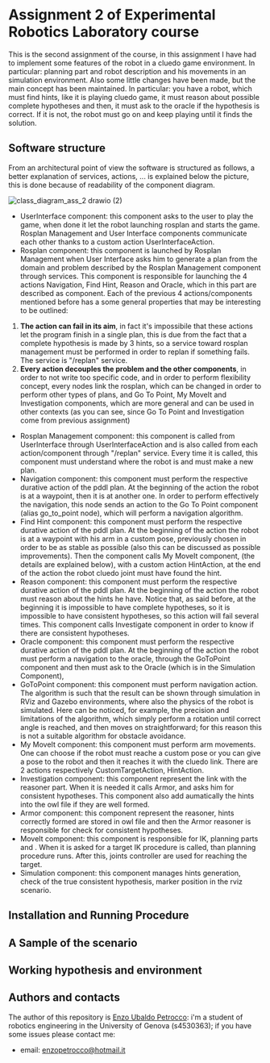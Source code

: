# Assignment 2 of Experimental Robotics Laboratory course

This is the second assignment of the course, in this assignment I have had to implement some features of the robot in a cluedo game environment. In particular: planning part and robot description and his movements in an simulation environment.
Also some little changes have been made, but the main concept has been maintained. 
In particular: you have a robot, which must find hints, like it is playing cluedo game, it must reason about possible complete hypotheses and then, it must ask to the oracle if the hypothesis is correct. If it is not, the robot must go on and keep playing until it finds the solution.

## Software structure
From an architectural point of view the software is structured as follows, a better explanation of services, actions, ... is explained below the picture, this is done because of readability of the component diagram.

![class_diagram_ass_2 drawio (2)](https://user-images.githubusercontent.com/48513075/166264792-902c78d4-b3b1-4d31-9056-ff45079da4a8.png)


- UserInterface component: this component asks to the user to play the game, when done it let the robot launching rosplan and starts the game. Rosplan Management and User Interface components communicate each other thanks to a custom action UserInterfaceAction.
- Rosplan component: this component is launched by Rosplan Management when User Interface asks him to generate a plan from the domain and problem described by the Rosplan Management component through services. This component is responsible for launching the 4 actions Navigation, Find Hint, Reason and Oracle, which in this part are described as component.
Each of the previous 4 actions/components mentioned before has a some general properties that may be interesting to be outlined: 
1. **The action can fail in its aim**, in fact it's impossibile that these actions let the program finish in a single plan, this is due from the fact that a complete hypothesis is made by 3 hints, so a service toward rosplan management must be performed in order to replan if something fails. The service is "/replan" service.
2. **Every action decouples the problem and the other components**, in order to not write too specific code, and in order to perform flexibility concept, every nodes link the rosplan, which can be changed in order to perform other types of plans, and Go To Point, My MoveIt and Investigation components, which are more general and can be used in other contexts (as you can see, since Go To Point and Investigation come from previous assignment)
- Rosplan Management component: this component is called from UserInterface through UserInterfaceAction and is also called from each action/component through "/replan" service. Every time it is called, this component must understand where the robot is and must make a new plan.
- Navigation component: this component must perform the respective durative action of the pddl plan. At the beginning of the action the robot is at a waypoint, then it is at another one. In order to perform effectively the navigation, this node sends an action to the Go To Point component (alias go_to_point node), which will perform a navigation algorithm.
- Find Hint component: this component must perform the respective durative action of the pddl plan. At the beginning of the action the robot is at a waypoint with his arm in a custom pose, previously chosen in order to be as stable as possible (also this can be discussed as possible improvements). Then the component calls My MoveIt component, (the details are explained below), with a custom action HintAction, at the end of the action the robot cluedo joint must have found the hint.
- Reason component: this component must perform the respective durative action of the pddl plan. At the beginning of the action the robot must reason about the hints he have. Notice that, as said before, at the beginning it is impossible to have complete hypotheses, so it is impossible to have consistent hypotheses, so this action will fail several times. This component calls Investigate component in order to know if there are consistent hypotheses. 
- Oracle component: this component must perform the respective durative action of the pddl plan. At the beginning of the action the robot must perform a navigation to the oracle, through the GoToPoint component and then must ask to the Oracle (which is in the Simulation Component), 
- GoToPoint component: this component must perform navigation action. The algorithm is such that the result can be shown through simulation in RViz and Gazebo environments, where also the physics of the robot is simulated. Here can be noticed, for example, the precision and limitations of the algorithm, which simply perform a rotation until correct angle is reached, and then moves on straightforward; for this reason this is not a suitable algorithm for obstacle avoidance.
- My MoveIt component: this component must perform arm movements. One can choose if the robot must reache a custom pose or you can give a pose to the robot and then it reaches it with the cluedo link. There are 2 actions respectively CustomTargetAction, HintAction.
- Investigation component: this component represent the link with the reasoner part. When it is needed it calls Armor, and asks him for consistent hypotheses. This component also add aumatically the hints into the owl file if they are well formed.
- Armor component: this component represent the reasoner, hints correctly formed are stored in owl file and then the Armor reasoner is responsible for check for consistent hypotheses. 
- MoveIt component: this component is responsible for IK, planning parts and . When it is asked for a target IK procedure is called, than planning procedure runs. After this, joints controller are used for reaching the target.
- Simulation component: this component manages hints generation, check of the true consistent hypothesis, marker position in the rviz scenario.

## Installation and Running Procedure

## A Sample of the scenario

## Working hypothesis and environment

## Authors and contacts
The author of this repository is [Enzo Ubaldo Petrocco](https://github.com/EnzoUbaldoPetrocco/ExperimentalRoboticsLab): i'm a student of robotics engineering in the University of Genova (s4530363); if you have some issues please contact me:
- email: enzopetrocco@hotmail.it 

